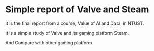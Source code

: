 # Simple report of Valve and Steam

It is the final report from a course, Value of AI and Data, in NTUST. 

It is a simple study of Valve and its gaming platform Steam.

And Compare with other gaming platform.


